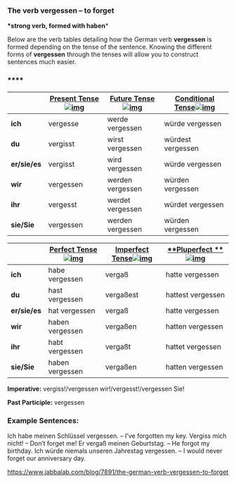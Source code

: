 ### The verb vergessen – to forget

**\*strong verb, formed with haben***

Below are the verb tables detailing how the German verb **vergessen** is formed depending on the tense of the sentence. Knowing the different forms of **vergessen** through the tenses will allow you to construct sentences much easier.

### ****

|               | [**Present Tense**![img](https://www.jabbalab.com/images/qm.jpg)](http://www.jabbalab.com/blog/880/how-german-verbs-work-in-the-present-tense-part-1) | [**Future Tense**![img](https://www.jabbalab.com/images/qm.jpg)](http://www.jabbalab.com/blog/1126/german-future-tense-and-how-to-use-it) | [**Conditional Tense**![img](https://www.jabbalab.com/images/qm.jpg)](http://www.jabbalab.com/blog/1160/german-conditional-tense-what-it-is-and-how-to-use-it) |
| ------------- | ---------------------------------------- | ---------------------------------------- | ---------------------------------------- |
| **ich**       | vergesse                                 | werde vergessen                          | würde vergessen                          |
| **du**        | vergisst                                 | wirst vergessen                          | würdest vergessen                        |
| **er/sie/es** | vergisst                                 | wird vergessen                           | würde vergessen                          |
| **wir**       | vergessen                                | werden vergessen                         | würden vergessen                         |
| **ihr**       | vergesst                                 | werdet vergessen                         | würdet vergessen                         |
| **sie/Sie**   | vergessen                                | werden vergessen                         | würden vergessen                         |

 

|               | [Perfect Tense![img](https://www.jabbalab.com/images/qm.jpg)](http://www.jabbalab.com/blog/1011/past-tense-german-how-to-talk-about-the-past-in-german) | [**Imperfect Tense**![img](https://www.jabbalab.com/images/qm.jpg)](http://www.jabbalab.com/blog/1028/past-tense-german-the-imperfect-tense) | [**Pluperfect **![img](https://www.jabbalab.com/images/qm.jpg)](http://www.jabbalab.com/blog/1207/german-past-tense-%E2%80%93-the-pluperfect-tense) |
| ------------- | ---------------------------------------- | ---------------------------------------- | ---------------------------------------- |
| **ich**       | habe vergessen                           | vergaß                                   | hatte vergessen                          |
| **du**        | hast vergessen                           | vergaßest                                | hattest vergessen                        |
| **er/sie/es** | hat vergessen                            | vergaß                                   | hatte vergessen                          |
| **wir**       | haben vergessen                          | vergaßen                                 | hatten vergessen                         |
| **ihr**       | habt vergessen                           | vergaßt                                  | hattet vergessen                         |
| **sie/Sie**   | haben vergessen                          | vergaßen                                 | hatten vergessen                         |

**Imperative:** vergiss!/vergessen wir!/vergesst!/vergessen Sie!

**Past Participle:** vergessen

### Example Sentences:

Ich habe meinen Schlüssel vergessen. – I’ve forgotten my key.
Vergiss mich nicht! – Don’t forget me!
Er vergaß meinen Geburtstag. – He forgot my birthday.
Ich würde niemals unseren Jahrestag vergessen. – I would never forget our anniversary day.



https://www.jabbalab.com/blog/7891/the-german-verb-vergessen-to-forget